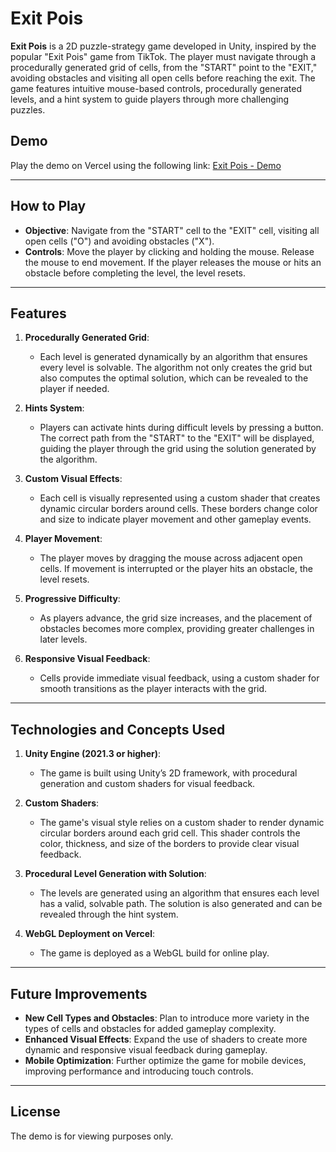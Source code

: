 # Exit Pois

**Exit Pois** is a 2D puzzle-strategy game developed in Unity, inspired by the popular "Exit Pois" game from TikTok. The player must navigate through a procedurally generated grid of cells, from the "START" point to the "EXIT," avoiding obstacles and visiting all open cells before reaching the exit. The game features intuitive mouse-based controls, procedurally generated levels, and a hint system to guide players through more challenging puzzles.

## Demo

Play the demo on Vercel using the following link: [Exit Pois - Demo](https://exit-pois-demo.vercel.app/)

---

## How to Play

- **Objective**: Navigate from the "START" cell to the "EXIT" cell, visiting all open cells ("O") and avoiding obstacles ("X").
- **Controls**: Move the player by clicking and holding the mouse. Release the mouse to end movement. If the player releases the mouse or hits an obstacle before completing the level, the level resets.

---

## Features

1. **Procedurally Generated Grid**:
   - Each level is generated dynamically by an algorithm that ensures every level is solvable. The algorithm not only creates the grid but also computes the optimal solution, which can be revealed to the player if needed.
   
2. **Hints System**:
   - Players can activate hints during difficult levels by pressing a button. The correct path from the "START" to the "EXIT" will be displayed, guiding the player through the grid using the solution generated by the algorithm.

3. **Custom Visual Effects**:
   - Each cell is visually represented using a custom shader that creates dynamic circular borders around cells. These borders change color and size to indicate player movement and other gameplay events.

4. **Player Movement**:
   - The player moves by dragging the mouse across adjacent open cells. If movement is interrupted or the player hits an obstacle, the level resets.

5. **Progressive Difficulty**:
   - As players advance, the grid size increases, and the placement of obstacles becomes more complex, providing greater challenges in later levels.

6. **Responsive Visual Feedback**:
   - Cells provide immediate visual feedback, using a custom shader for smooth transitions as the player interacts with the grid.

---

## Technologies and Concepts Used

1. **Unity Engine (2021.3 or higher)**:
   - The game is built using Unity’s 2D framework, with procedural generation and custom shaders for visual feedback.

2. **Custom Shaders**:
   - The game's visual style relies on a custom shader to render dynamic circular borders around each grid cell. This shader controls the color, thickness, and size of the borders to provide clear visual feedback.

3. **Procedural Level Generation with Solution**:
   - The levels are generated using an algorithm that ensures each level has a valid, solvable path. The solution is also generated and can be revealed through the hint system.

4. **WebGL Deployment on Vercel**:
   - The game is deployed as a WebGL build for online play.

---

## Future Improvements

- **New Cell Types and Obstacles**: Plan to introduce more variety in the types of cells and obstacles for added gameplay complexity.
- **Enhanced Visual Effects**: Expand the use of shaders to create more dynamic and responsive visual feedback during gameplay.
- **Mobile Optimization**: Further optimize the game for mobile devices, improving performance and introducing touch controls.

---

## License

The demo is for viewing purposes only.
